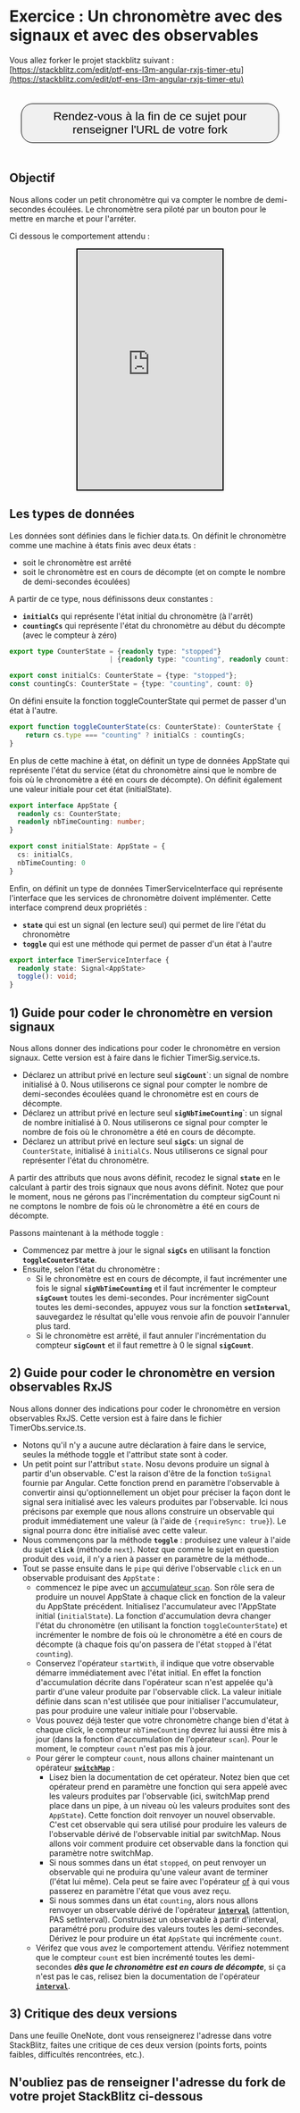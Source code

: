 # Exercice : Un chronomètre avec des signaux et avec des observables

Vous allez forker le projet stackblitz suivant : [https://stackblitz.com/edit/ptf-ens-l3m-angular-rxjs-timer-etu](https://stackblitz.com/edit/ptf-ens-l3m-angular-rxjs-timer-etu)

<div style="text-align: center">
    <button onclick = "window.scrollTo(0, 100000)"
            style = "border-radius: 1em; padding: .5em; font-size: 1.5em; background-color: #f0f0f0; border: 1px solid black; margin: 1em; cursor: pointer;"
    >Rendez-vous à la fin de ce sujet pour renseigner l'URL de votre fork</button>
</div>

## Objectif

Nous allons coder un petit chronomètre qui va compter le nombre de demi-secondes écoulées.
Le chronomètre sera piloté par un bouton pour le mettre en marche et pour l'arréter.

Ci dessous le comportement attendu :

<div style="text-align: center">
    <iframe src="https://alexdmr.github.io/exo-timer-signaux-vs-observables/" 
            style="width: 260px; height: 430px; border: solid black 2px;"></iframe>
</div>

## Les types de données

Les données sont définies dans le fichier data.ts.
On définit le chronomètre comme une machine à états finis avec deux états :

* soit le chronomètre est arrêté
* soit le chronomètre est en cours de décompte (et on compte le nombre de demi-secondes écoulées)

A partir de ce type, nous définissons deux constantes :

* **`initialCs`** qui représente l'état initial du chronomètre (à l'arrêt)
* **`countingCs`** qui représente l'état du chronomètre au début du décompte (avec le compteur à zéro)

```typescript
export type CounterState = {readonly type: "stopped"}
                         | {readonly type: "counting", readonly count: number}

export const initialCs: CounterState = {type: "stopped"};
const countingCs: CounterState = {type: "counting", count: 0}
```

On défini ensuite la fonction toggleCounterState qui permet de passer d'un état à l'autre.

```typescript
export function toggleCounterState(cs: CounterState): CounterState {
    return cs.type === "counting" ? initialCs : countingCs;
}
```

En plus de cette machine à état, on définit un type de données AppState qui représente l'état du service (état du chronomètre ainsi que le nombre de fois où le chronomètre a été en cours de décompte). On définit également une valeur initiale pour cet état (initialState).

```typescript
export interface AppState {
  readonly cs: CounterState;
  readonly nbTimeCounting: number;
}

export const initialState: AppState = {
  cs: initialCs,
  nbTimeCounting: 0
}
```

Enfin, on définit un type de données TimerServiceInterface qui représente l'interface que les services de chronomètre doivent implémenter.
Cette interface comprend deux propriétés :

* **`state`** qui est un signal (en lecture seul) qui permet de lire l'état du chronomètre
* **`toggle`** qui est une méthode qui permet de passer d'un état à l'autre

```typescript
export interface TimerServiceInterface {
  readonly state: Signal<AppState>
  toggle(): void;
}
```

## 1) Guide pour coder le chronomètre en version signaux

Nous allons donner des indications pour coder le chronomètre en version signaux.
Cette version est à faire dans le fichier TimerSig.service.ts.

* Déclarez un attribut privé en lecture seul **`sigCount`**`: un signal de nombre initialisé à 0. Nous utiliserons ce signal pour compter le nombre de demi-secondes écoulées quand le chronomètre est en cours de décompte.
* Déclarez un attribut privé en lecture seul **`sigNbTimeCounting`**`: un signal de nombre initialisé à 0. Nous utiliserons ce signal pour compter le nombre de fois où le chronomètre a été en cours de décompte.
* Déclarez un attribut privé en lecture seul **`sigCs`**: un signal de `CounterState`, initialisé à `initialCs`. Nous utiliserons ce signal pour représenter l'état du chronomètre.

A partir des attributs que nous avons définit, recodez le signal **`state`** en le calculant à partir des trois signaux que nous avons définit. Notez que pour le moment, nous ne gérons pas l'incrémentation du compteur sigCount ni ne comptons le nombre de fois où le chronomètre a été en cours de décompte.

Passons maintenant à la méthode toggle :

* Commencez par mettre à jour le signal **`sigCs`** en utilisant la fonction **`toggleCounterState`**.
* Ensuite, selon l'état du chronomètre :
  * Si le chronomètre est en cours de décompte, il faut incrémenter une fois le signal **`sigNbTimeCounting`** et il faut incrémenter le compteur **`sigCount`** toutes les demi-secondes. Pour incrémenter sigCount toutes les demi-secondes, appuyez vous sur la fonction **`setInterval`**, sauvegardez le résultat qu'elle vous renvoie afin de pouvoir l'annuler plus tard.
  * Si le chronomètre est arrêté, il faut annuler l'incrémentation du compteur **`sigCount`** et il faut remettre à 0 le signal **`sigCount`**.

## 2) Guide pour coder le chronomètre en version observables RxJS

Nous allons donner des indications pour coder le chronomètre en version observables RxJS.
Cette version est à faire dans le fichier TimerObs.service.ts.

* Notons qu'il n'y a aucune autre déclaration à faire dans le service, seules la méthode toggle et l'attribut state sont à coder.
* Un petit point sur l'attribut `state`. Nosu devons produire un signal à partir d'un observable. C'est la raison d'être de la fonction `toSignal` fournie par Angular. Cette fonction prend en paramètre l'observable à convertir ainsi qu'optionnellement un objet pour préciser la façon dont le signal sera initialisé avec les valeurs produites par l'observable. Ici nous précisons par exemple que nous allons construire un observable qui produit immédiatement une valeur (à l'aide de `{requireSync: true}`). Le signal pourra donc être initialisé avec cette valeur.
* Nous commençons par la méthode **`toggle`** : produisez une valeur à l'aide du sujet **`click`** (méthode `next`). Notez que comme le sujet en question produit des `void`, il n'y a rien à passer en paramètre de la méthode...
* Tout se passe ensuite dans le `pipe` qui dérive l'observable `click` en un observable produisant des `AppState` :
  * commencez le pipe avec un [accumulateur `scan`](https://rxjs.dev/api/operators/scan). Son rôle sera de produire un nouvel AppState à chaque click en fonction de la valeur du AppState précédent. Initialisez l'accumulateur avec l'AppState initial (`initialState`). La fonction d'accumulation devra changer l'état du chronomètre (en utilisant la fonction `toggleCounterState`) et incrémenter le nombre de fois où le chronomètre a été en cours de décompte (à chaque fois qu'on passera de l'état `stopped` à l'état `counting`).
  * Conservez l'opérateur `startWith`, il indique que votre observable démarre immédiatement avec l'état initial. En effet la fonction d'accumulation décrite dans l'opérateur scan n'est appelée qu'à partir d'une valeur produite par l'observable click. La valeur initiale définie dans scan n'est utilisée que pour initialiser l'accumulateur, pas pour produire une valeur initiale pour l'observable.
  * Vous pouvez déjà tester que votre chronomètre change bien d'état à chaque click, le compteur `nbTimeCounting` devrez lui aussi être mis à jour (dans la fonction d'accumulation de l'opérateur `scan`). Pour le moment, le compteur `count` n'est pas mis à jour.
  * Pour gérer le compteur `count`, nous allons chainer maintenant un opérateur [**`switchMap`**](https://rxjs.dev/api/index/function/switchMap) :
    * Lisez bien la documentation de cet opérateur. Notez bien que cet opérateur prend en paramètre une fonction qui sera appelé avec les valeurs produites par l'observable (ici, switchMap prend place dans un pipe, à un niveau où les valeurs produites sont des `AppState`). Cette fonction doit renvoyer un nouvel observable. C'est cet observable qui sera utilisé pour produire les valeurs de l'observable dérivé de l'observable initial par switchMap. Nous allons voir comment produire cet observable dans la fonction qui paramètre notre switchMap.
    * Si nous sommes dans un état `stopped`, on peut renvoyer un observable qui ne produira qu'une valeur avant de terminer (l'état lui même). Cela peut se faire avec l'opérateur [of](https://rxjs.dev/api/index/function/of) à qui vous passerez en paramètre l'état que vous avez reçu.
    * Si nous sommes dans un état `counting`, alors nous allons renvoyer un observable dérivé de l'opérateur [**`interval`**](https://rxjs.dev/api/index/function/interval) (attention, PAS setInterval). Construisez un observable à partir d'interval, paramétré poru produire des valeurs toutes les demi-secondes. Dérivez le pour produire un état `AppState` qui incrémente `count`.
  * Vérifez que vous avez le comportement attendu. Vérifiez notemment que le compteur `count` est bien incrémenté toutes les demi-secondes ***dès que le chronomètre est en cours de décompte***, si ça n'est pas le cas, relisez bien la documentation de l'opérateur [**`interval`**](https://rxjs.dev/api/index/function/interval).

## 3) Critique des deux versions

Dans une feuille OneNote, dont vous renseignerez l'adresse dans votre StackBlitz, faites une critique de ces deux version (points forts, points faibles, difficultés rencontrées, etc.).

## N'oubliez pas de renseigner l'adresse du fork de votre projet StackBlitz ci-dessous

